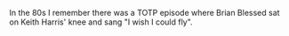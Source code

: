 In the 80s I remember there was a TOTP episode where Brian Blessed sat on Keith Harris' knee and sang "I wish I could fly".